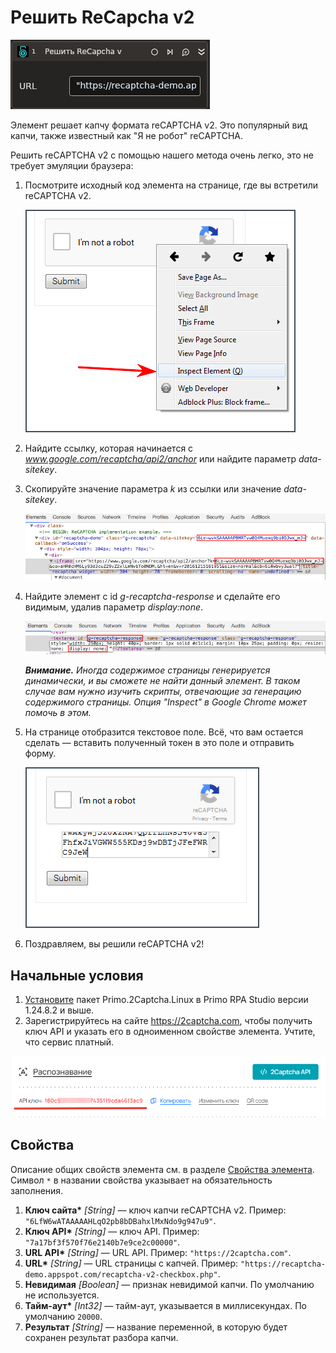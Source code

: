 # Решить ReCapcha v2

![](<../../../../.gitbook/assets1/linux_items-extra/recaptcha-v2.png>)

Элемент решает капчу формата reCAPTCHA v2. Это популярный вид капчи, также известный как "Я не робот" reCAPTCHA.

Решить reCAPTCHA v2 с помощью нашего метода очень легко, это не требует эмуляции браузера:

1. Посмотрите исходный код элемента на странице, где вы встретили reCAPTCHA v2.

   ![](<../../../../.gitbook/assets/image (486).png>)

1. Найдите ссылку, которая начинается с _www.google.com/recaptcha/api2/anchor_ или найдите параметр _data-sitekey_.
1. Скопируйте значение параметра _k_ из ссылки или значение _data-sitekey_.

   ![](<../../../../.gitbook/assets/image (587).png>)

1. Найдите элемент с id _g-recaptcha-response_ и сделайте его видимым, удалив параметр _display:none_.

   ![](<../../../../.gitbook/assets/image (500).png>)

   ***Внимание.** Иногда содержимое страницы генерируется динамически, и вы сможете не найти данный элемент. В таком случае вам нужно изучить скрипты, отвечающие за генерацию содержимого страницы. Опция "Inspect" в Google Chrome может помочь в этом.*

1. На странице отобразится текстовое поле. Всё, что вам остается сделать — вставить полученный токен в это поле и отправить форму.

   ![](<../../../../.gitbook/assets/image (475).png>)

1. Поздравляем, вы решили reCAPTCHA v2!


## Начальные условия

1. [Установите](https://docs.primo-rpa.ru/primo-rpa/primo-rpa-studio-linux/projects/manage-dependencies#menedzher-zavisimostei) пакет Primo.2Captcha.Linux в Primo RPA Studio версии 1.24.8.2 и выше.
1. Зарегистрируйтесь на сайте https://2captcha.com, чтобы получить ключ API и указать его в одноименном свойстве элемента. Учтите, что сервис платный.

![](<../../../../.gitbook/assets1/linux_items-extra/2captcha-api-key.png>)




## Свойства
Описание общих свойств элемента см. в разделе [Свойства элемента](https://docs.primo-rpa.ru/primo-rpa/primo-studio/process/elements#svoistva-elementa).\
Символ `*` в названии свойства указывает на обязательность заполнения.

1. **Ключ сайта\*** *[String]* — ключ капчи reCAPTCHA v2. Пример: `"6LfW6wATAAAAAHLqO2pb8bDBahxlMxNdo9g947u9"`.
1. **Ключ API\*** *[String]* — ключ API. Пример: `"7a17bf3f570f76e2140b7e9ce2c00000"`.
1. **URL API\*** *[String]* — URL API. Пример: `"https://2captcha.com"`.
1. **URL\*** *[String]* — URL страницы с капчей. Пример: `"https://recaptcha-demo.appspot.com/recaptcha-v2-checkbox.php"`.
1. **Невидимая** *[Boolean]* — признак невидимой капчи. По умолчанию не используется.
1. **Тайм-аут\*** *[Int32]* — тайм-аут, указывается в миллисекундах. По умолчанию `20000`.
1. **Результат** *[String]* — название переменной, в которую будет сохранен результат разбора капчи.




